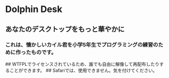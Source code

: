<h1>Dolphin Desk</h1>
<h2>あなたのデスクトップをもっと華やかに</h2>
<h3>これは、懐かしいカイル君を小学5年生でプログラミングの練習のために作ったものです。</h3>
## WTFPLでライセンスされているため、誰でも自由に解像して再配布したりすることができます。
## Safariでは、使用できません。気を付けてください。
